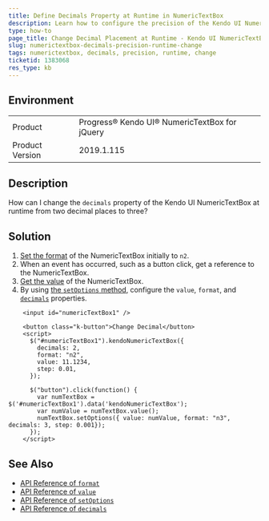 ```yaml
---
title: Define Decimals Property at Runtime in NumericTextBox
description: Learn how to configure the precision of the Kendo UI NumericTextBox during runtime.
type: how-to
page_title: Change Decimal Placement at Runtime - Kendo UI NumericTextBox for jQuery
slug: numerictextbox-decimals-precision-runtime-change
tags: numerictextbox, decimals, precision, runtime, change
ticketid: 1383068
res_type: kb
---
```


## Environment

<table>
 <tr>
  <td>Product</td>
  <td>Progress® Kendo UI® NumericTextBox for jQuery</td>
 </tr>

  <td>Product Version</td>
  <td>2019.1.115</td>
 </tr>
</table>

## Description

How can I change the `decimals` property of the Kendo UI NumericTextBox at runtime from two decimal places to three?

## Solution

1. [Set the format](https://docs.telerik.com/kendo-ui/api/javascript/ui/numerictextbox/configuration/format) of the NumericTextBox initially to `n2`.
1. When an event has occurred, such as a button click, get a reference to the NumericTextBox.
1. [Get the value](https://docs.telerik.com/kendo-ui/api/javascript/ui/numerictextbox/methods/value) of the NumericTextBox.
1. By using [the `setOptions` method](https://docs.telerik.com/kendo-ui/api/javascript/ui/widget/methods/setoptions), configure the `value`, `format`, and [`decimals`](https://docs.telerik.com/kendo-ui/api/javascript/ui/numerictextbox/configuration/decimals) properties.

```dojo
    <input id="numericTextBox1" />

    <button class="k-button">Change Decimal</button>
    <script>   
      $("#numericTextBox1").kendoNumericTextBox({
        decimals: 2,
        format: "n2",
        value: 11.1234,
        step: 0.01,
      });

      $("button").click(function() {
        var numTextBox = $('#numericTextBox1').data('kendoNumericTextBox');
        var numValue = numTextBox.value();
        numTextBox.setOptions({ value: numValue, format: "n3", decimals: 3, step: 0.001});
      });
    </script>
```

## See Also

* [API Reference of `format`](https://docs.telerik.com/kendo-ui/api/javascript/ui/numerictextbox/configuration/format)
* [API Reference of `value`](https://docs.telerik.com/kendo-ui/api/javascript/ui/numerictextbox/methods/value)
* [API Reference of `setOptions`](https://docs.telerik.com/kendo-ui/api/javascript/ui/widget/methods/setoptions)
* [API Reference of `decimals`](https://docs.telerik.com/kendo-ui/api/javascript/ui/numerictextbox/configuration/decimals)
